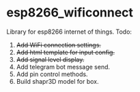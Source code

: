 # esp8266_wificonnect
Library for esp8266 internet of things.
Todo:
1. ~~Add WiFi connection settings.~~
2. ~~Add html template for input config.~~
3. ~~Add signal level display.~~
4. Add telegram bot message send.
5. Add pin control methods.
6. Build shapr3D model for box.
